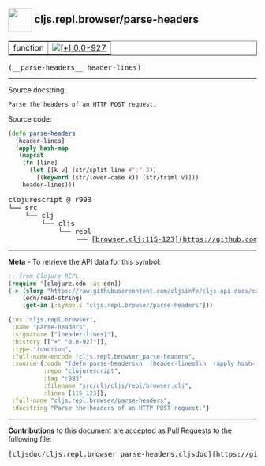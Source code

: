## <img width="48px" valign="middle" src="http://i.imgur.com/Hi20huC.png"> cljs.repl.browser/parse-headers

 <table border="1">
<tr>

<td>function</td>
<td><a href="https://github.com/cljsinfo/cljs-api-docs/tree/0.0-927"><img valign="middle" alt="[+] 0.0-927" src="https://img.shields.io/badge/+-0.0--927-lightgrey.svg"></a> </td>
</tr>
</table>

 <samp>
(__parse-headers__ header-lines)<br>
</samp>

---




Source docstring:

```
Parse the headers of an HTTP POST request.
```

Source code:

```clj
(defn parse-headers
  [header-lines]
  (apply hash-map
   (mapcat
    (fn [line]
      (let [[k v] (str/split line #":" 2)]
        [(keyword (str/lower-case k)) (str/triml v)]))
    header-lines)))
```

 <pre>
clojurescript @ r993
└── src
    └── clj
        └── cljs
            └── repl
                └── <ins>[browser.clj:115-123](https://github.com/clojure/clojurescript/blob/r993/src/clj/cljs/repl/browser.clj#L115-L123)</ins>
</pre>


---

__Meta__ - To retrieve the API data for this symbol:

```clj
;; from Clojure REPL
(require '[clojure.edn :as edn])
(-> (slurp "https://raw.githubusercontent.com/cljsinfo/cljs-api-docs/catalog/cljs-api.edn")
    (edn/read-string)
    (get-in [:symbols "cljs.repl.browser/parse-headers"]))
```

```clj
{:ns "cljs.repl.browser",
 :name "parse-headers",
 :signature ["[header-lines]"],
 :history [["+" "0.0-927"]],
 :type "function",
 :full-name-encode "cljs.repl.browser_parse-headers",
 :source {:code "(defn parse-headers\n  [header-lines]\n  (apply hash-map\n   (mapcat\n    (fn [line]\n      (let [[k v] (str/split line #\":\" 2)]\n        [(keyword (str/lower-case k)) (str/triml v)]))\n    header-lines)))",
          :repo "clojurescript",
          :tag "r993",
          :filename "src/clj/cljs/repl/browser.clj",
          :lines [115 123]},
 :full-name "cljs.repl.browser/parse-headers",
 :docstring "Parse the headers of an HTTP POST request."}

```

---

__Contributions__ to this document are accepted as Pull Requests to the following file:

 <pre>
[cljsdoc/cljs.repl.browser_parse-headers.cljsdoc](https://github.com/cljsinfo/cljs-api-docs/blob/master/cljsdoc/cljs.repl.browser_parse-headers.cljsdoc)
</pre>

